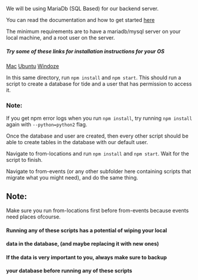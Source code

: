 We will be using MariaDb (SQL Based) for our backend server.

You can read the documentation and how to get started [here](https://mariadb.com/kb/en/mariadb/getting-started/)

The minimum requirements are to have a mariadb/mysql server on your local
machine, and a root user on the server.

##### Try some of these links for installation instructions for your OS
[Mac](https://mariadb.com/kb/en/mariadb/building-mariadb-on-mac-os-x-using-homebrew/)
[Ubuntu](https://downloads.mariadb.org/mariadb/repositories/#mirror=osuosl&distro=Ubuntu&version=10.0&distro_release=trusty)
[Windoze](https://www.youtube.com/watch?v=yQPnCxJMOWI)

In this same directory, run `npm install` and `npm start`. This should
run a script to create a database for tide and a user that has permission
to access it.

### Note:
If you get npm error logs when you run `npm install`, try running
`npm install` again with `--python=python2` flag.

Once the database and user are created, then every other script should be
able to create tables in the database with our default user.

Navigate to from-locations and run `npm install` and `npm start`. Wait for the script to finish.

Navigate to from-events (or any other subfolder here containing scripts
that migrate what you might need), and do the same thing.

## Note:
Make sure you run from-locations first before from-events because events
need places ofcourse.

#### Running any of these scripts has a potential of wiping your local
#### data in the database, (and maybe replacing it with new ones)
#### If the data is very important to you, always make sure to backup
#### your database before running any of these scripts